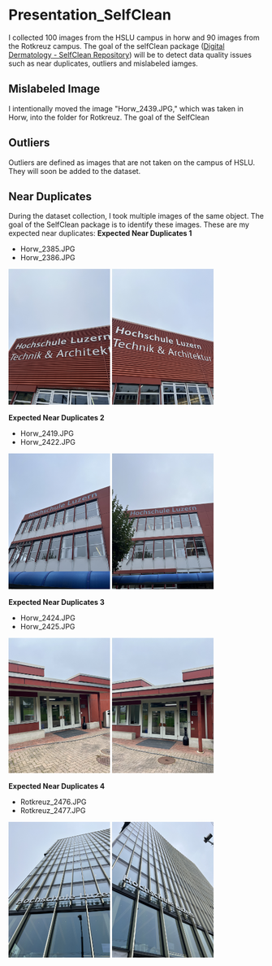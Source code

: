 # Presentation_SelfClean

I collected 100 images from the HSLU campus in horw and 90 images 
from the Rotkreuz campus. The goal of the selfClean package
([Digital Dermatology - SelfClean Repository](https://github.com/Digital-Dermatology/SelfClean/tree/main))
 will be to detect data quality issues such as near duplicates, outliers and mislabeled iamges.  

## Mislabeled Image
I intentionally moved the image "Horw_2439.JPG," which was taken in Horw, into the folder for Rotkreuz.
The goal of the SelfClean 

## Outliers
Outliers are defined as images that are not taken on the campus of HSLU. They will soon be added to the dataset.

## Near Duplicates 
During the dataset collection, I took multiple images of the same object. The goal of the SelfClean package is to identify these images. 
These are my expected near duplicates:
**Expected Near Duplicates 1**
- Horw_2385.JPG
- Horw_2386.JPG

<p float="left">
  <img src="./Dataset/Horw/Horw_2385.JPG" width="200" />
  <img src="./Dataset/Horw/Horw_2386.JPG" width="200" /> 
</p>


**Expected Near Duplicates 2**
- Horw_2419.JPG
- Horw_2422.JPG

<p float="left">
  <img src="./Dataset/Horw/Horw_2419.JPG" width="200" />
  <img src="./Dataset/Horw/Horw_2422.JPG" width="200" /> 
</p>

**Expected Near Duplicates 3**
- Horw_2424.JPG
- Horw_2425.JPG

<p float="left">
  <img src="./Dataset/Horw/Horw_2424.JPG" width="200" />
  <img src="./Dataset/Horw/Horw_2425.JPG" width="200" /> 
</p>

**Expected Near Duplicates 4**
- Rotkreuz_2476.JPG
- Rotkreuz_2477.JPG

<p float="left">
  <img src="./Dataset/Rotkreuz/Rotkreuz_2476.JPG" width="200" />
  <img src="./Dataset/Rotkreuz/Rotkreuz_2477.JPG" width="200" /> 
</p>


